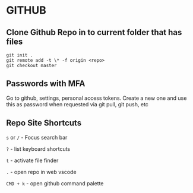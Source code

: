 # GITHUB

## Clone Github Repo in to current folder that has files

```console
git init .
git remote add -t \* -f origin <repo>
git checkout master
```

## Passwords with MFA

Go to github, settings, personal access tokens. Create a new one and use this as
password when requested via git pull, git push, etc

## Repo Site Shortcuts

`s` or `/` - Focus search bar

`?` - list keyboard shortcuts

`t` - activate file finder

`.` - open repo in web vscode

`CMD + k` - open github command palette
